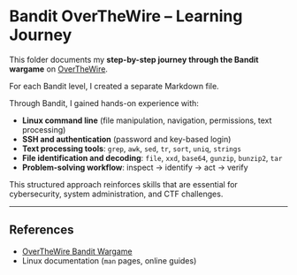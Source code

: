 # Bandit OverTheWire – Learning Journey

This folder documents my **step-by-step journey through the Bandit wargame** on [OverTheWire](https://overthewire.org/wargames/bandit/).  

For each Bandit level, I created a separate Markdown file.

Through Bandit, I gained hands-on experience with:

- **Linux command line** (file manipulation, navigation, permissions, text processing)  
- **SSH and authentication** (password and key-based login)  
- **Text processing tools**: `grep`, `awk`, `sed`, `tr`, `sort`, `uniq`, `strings`  
- **File identification and decoding**: `file`, `xxd`, `base64`, `gunzip`, `bunzip2`, `tar`  
- **Problem-solving workflow**: inspect → identify → act → verify  

This structured approach reinforces skills that are essential for cybersecurity, system administration, and CTF challenges.

---

## References

- [OverTheWire Bandit Wargame](https://overthewire.org/wargames/bandit/)  
- Linux documentation (`man` pages, online guides)

